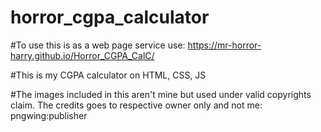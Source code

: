 # horror_cgpa_calculator
 #To use this is as a web page service use: https://mr-horror-harry.github.io/Horror_CGPA_CalC/
 
 
 #This is my CGPA calculator on HTML, CSS, JS
 
 
 #The images included in this aren't mine but used under valid copyrights claim. The credits goes to respective owner only and not me: pngwing:publisher

